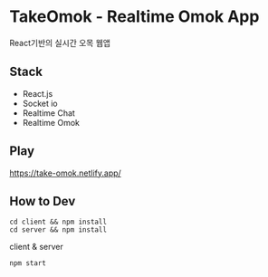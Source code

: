 # TakeOmok - Realtime Omok App
React기반의 실시간 오목 웹앱

## Stack

- React.js
- Socket io
- Realtime Chat
- Realtime Omok

## Play

https://take-omok.netlify.app/

## How to Dev

    cd client && npm install
    cd server && npm install

client & server

    npm start
